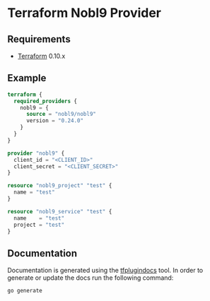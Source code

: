 Terraform Nobl9 Provider
=========================

Requirements
------------

-	[Terraform](https://www.terraform.io/downloads.html) 0.10.x

Example
----------------------

```terraform
terraform {
  required_providers {
    nobl9 = {
      source = "nobl9/nobl9"
      version = "0.24.0"
    }
  }
}

provider "nobl9" {
  client_id = "<CLIENT_ID>"
  client_secret = "<CLIENT_SECRET>"
}

resource "nobl9_project" "test" {
  name = "test"
}

resource "nobl9_service" "test" {
  name    = "test"
  project = "test"
}
```

Documentation
-------------------

Documentation is generated using the
[tfplugindocs](https://github.com/hashicorp/terraform-plugin-docs) tool.
In order to generate or update the docs run the following command:

```sh
go generate
```
